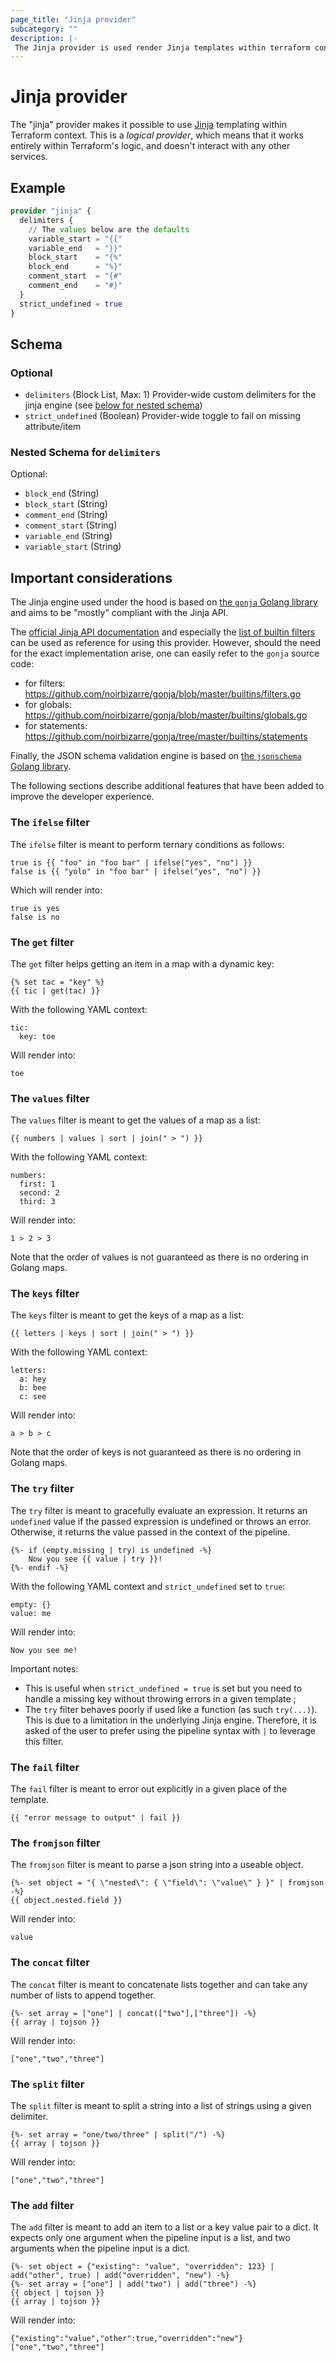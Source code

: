 ```yaml
---
page_title: "Jinja provider"
subcategory: ""
description: |-
 The Jinja provider is used render Jinja templates within terraform context. 
---
```


# Jinja provider

The "jinja" provider makes it possible to use [Jinja](https://jinja.palletsprojects.com) templating within Terraform context. This is a *logical provider*, which means that it works entirely within Terraform's logic, and doesn't interact with any other services.

## Example

```terraform
provider "jinja" {
  delimiters {
    // The values below are the defaults
    variable_start = "{{"
    variable_end   = "}}"
    block_start    = "{%"
    block_end      = "%}"
    comment_start  = "{#"
    comment_end    = "#}"
  }
  strict_undefined = true
}
```

<!-- schema generated by tfplugindocs -->
## Schema

### Optional

- `delimiters` (Block List, Max: 1) Provider-wide custom delimiters for the jinja engine (see [below for nested schema](#nestedblock--delimiters))
- `strict_undefined` (Boolean) Provider-wide toggle to fail on missing attribute/item

<a id="nestedblock--delimiters"></a>
### Nested Schema for `delimiters`

Optional:

- `block_end` (String)
- `block_start` (String)
- `comment_end` (String)
- `comment_start` (String)
- `variable_end` (String)
- `variable_start` (String)

## Important considerations

The Jinja engine used under the hood is based on [the `gonja` Golang library](https://github.com/noirbizarre/gonja) and aims to be "mostly" compliant with the Jinja API. 

The [official Jinja API documentation](https://jinja.palletsprojects.com/en/3.0.x) and especially the [list of builtin filters](https://jinja.palletsprojects.com/en/3.0.x/templates/#list-of-builtin-filters) can be used as reference for using this provider. However, should the need for the exact implementation arise, one can easily refer to the `gonja` source code:

* for filters: https://github.com/noirbizarre/gonja/blob/master/builtins/filters.go
* for globals: https://github.com/noirbizarre/gonja/blob/master/builtins/globals.go
* for statements: https://github.com/noirbizarre/gonja/tree/master/builtins/statements

Finally, the JSON schema validation engine is based on [the `jsonschema` Golang library](https://github.com/santhosh-tekuri/jsonschema).

The following sections describe additional features that have been added to improve the developer experience.

### The `ifelse` filter

The `ifelse` filter is meant to perform ternary conditions as follows:

```
true is {{ "foo" in "foo bar" | ifelse("yes", "no") }}
false is {{ "yolo" in "foo bar" | ifelse("yes", "no") }}
```
Which will render into:
```
true is yes
false is no
```

### The `get` filter

The `get` filter helps getting an item in a map with a dynamic key:

```
{% set tac = "key" %}
{{ tic | get(tac) }}
```
With the following YAML context:
```
tic:
  key: toe
```
Will render into:
```
toe
```

### The `values` filter

The `values` filter is meant to get the values of a map as a list:

```
{{ numbers | values | sort | join(" > ") }}
```
With the following YAML context:
```
numbers:
  first: 1
  second: 2
  third: 3
```
Will render into:
```
1 > 2 > 3
```

Note that the order of values is not guaranteed as there is no ordering in Golang maps.

### The `keys` filter

The `keys` filter is meant to get the keys of a map as a list:

```
{{ letters | keys | sort | join(" > ") }}
```
With the following YAML context:
```
letters:
  a: hey
  b: bee
  c: see
```
Will render into:
```
a > b > c
```

Note that the order of keys is not guaranteed as there is no ordering in Golang maps.

### The `try` filter

The `try` filter is meant to gracefully evaluate an expression. It returns an `undefined` value if the passed expression is undefined or throws an error. Otherwise, it returns the value passed in the context of the pipeline.

```
{%- if (empty.missing | try) is undefined -%}
	Now you see {{ value | try }}!
{%- endif -%}
```
With the following YAML context and `strict_undefined` set to `true`:
```
empty: {}
value: me
```
Will render into:
```
Now you see me!
```

Important notes:
* This is useful when `strict_undefined = true` is set but you need to handle a missing key without throwing errors in a given template ;
* The `try` filter behaves poorly if used like a function (as such `try(...)`). This is due to a limitation in the underlying Jinja engine. Therefore, it is asked of the user to prefer using the pipeline syntax with `|` to leverage this filter.

### The `fail` filter

The `fail` filter is meant to error out explicitly in a given place of the template.

```
{{ "error message to output" | fail }}
```

### The `fromjson` filter

The `fromjson` filter is meant to parse a json string into a useable object.

```
{%- set object = "{ \"nested\": { \"field\": \"value\" } }" | fromjson -%}
{{ object.nested.field }}
```
Will render into:
```
value
```

### The `concat` filter

The `concat` filter is meant to concatenate lists together and can take any number of lists to append together.

```
{%- set array = ["one"] | concat(["two"],["three"]) -%}
{{ array | tojson }}
```
Will render into:
```
["one","two","three"]
```

### The `split` filter

The `split` filter is meant to split a string into a list of strings using a given delimiter.

```
{%- set array = "one/two/three" | split("/") -%}
{{ array | tojson }}
```
Will render into:
```
["one","two","three"]
```

### The `add` filter

The `add` filter is meant to add an item to a list or a key value pair to a dict.
It expects only one argument when the pipeline input is a list, and two arguments
when the pipeline input is a dict.

```
{%- set object = {"existing": "value", "overridden": 123} | add("other", true) | add("overridden", "new") -%}
{%- set array = ["one"] | add("two") | add("three") -%}
{{ object | tojson }}
{{ array | tojson }}
```
Will render into:
```
{"existing":"value","other":true,"overridden":"new"}
["one","two","three"]
```